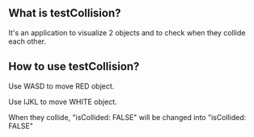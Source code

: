 ## What is testCollision?
It's an application to visualize 2 objects and to check when they collide each other.
## How to use testCollision?
Use WASD to move RED object.

Use IJKL to move WHITE object.

When they collide, "isCollided: FALSE" will be changed into "isCollided: FALSE"
